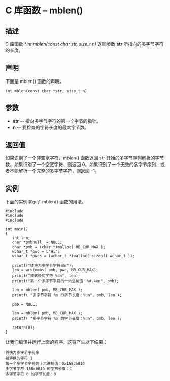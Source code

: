 # C 库函数 – mblen()


## 描述

C 库函数 **int mblen(const char *str, size_t n)** 返回参数 **str** 所指向的多字节字符的长度。

## 声明

下面是 mblen() 函数的声明。

    int mblen(const char *str, size_t n)

## 参数

* **str** \-- 指向多字节字符的第一个字节的指针。
* **n** \-- 要检查的字符长度的最大字节数。

## 返回值

如果识别了一个非空宽字符，mblen() 函数返回 str 开始的多字节序列解析的字节数。如果识别了一个空宽字符，则返回 0。如果识别了一个无效的多字节序列，或者不能解析一个完整的多字节字符，则返回 -1。

## 实例

下面的实例演示了 mblen() 函数的用法。

    #include 
    #include 
    #include 

    int main()
    {
       int len;
       char *pmbnull  = NULL;
       char *pmb = (char *)malloc( MB_CUR_MAX );
       wchar_t *pwc = L"Hi";
       wchar_t *pwcs = (wchar_t *)malloc( sizeof( wchar_t ));

       printf("转换为多字节字符串n");
       len = wcstombs( pmb, pwc, MB_CUR_MAX);
       printf("被转换的字符 %dn", len);
       printf("第一个多字节字符的十六进制值：%#.4xn", pmb);

       len = mblen( pmb, MB_CUR_MAX );
       printf( "多字节字符 %x 的字节长度：%un", pmb, len );

       pmb = NULL;

       len = mblen( pmb, MB_CUR_MAX );
       printf( "多字节字符 %x 的字节长度：%un", pmb, len );

       return(0);
    }

让我们编译并运行上面的程序，这将产生以下结果：

    转换为多字节字符串
    被转换的字符 1
    第一个多字节字符的十六进制值：0x168c6010
    多字节字符 168c6010 的字节长度：1
    多字节字符 0 的字节长度：0